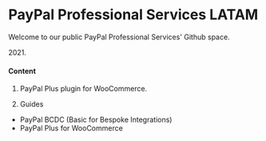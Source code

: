 # PayPal Professional Services LATAM

Welcome to our public PayPal Professional Services' Github space.

2021\.


#### Content

1. PayPal Plus plugin for WooCommerce.

2. Guides
- PayPal BCDC (Basic for Bespoke Integrations)
- PayPal Plus for WooCommerce 